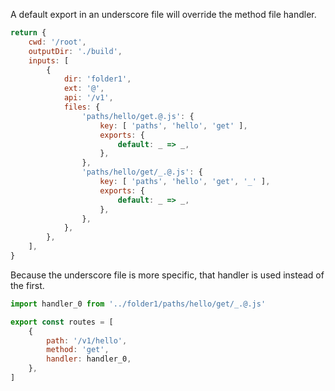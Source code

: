 A default export in an underscore file will override the method file handler.

```js #config
return {
	cwd: '/root',
	outputDir: './build',
	inputs: [
		{
			dir: 'folder1',
			ext: '@',
			api: '/v1',
			files: {
				'paths/hello/get.@.js': {
					key: [ 'paths', 'hello', 'get' ],
					exports: {
						default: _ => _,
					},
				},
				'paths/hello/get/_.@.js': {
					key: [ 'paths', 'hello', 'get', '_' ],
					exports: {
						default: _ => _,
					},
				},
			},
		},
	],
}
```

Because the underscore file is more specific, that handler is used instead of the first.

```js #expected
import handler_0 from '../folder1/paths/hello/get/_.@.js'

export const routes = [
	{
		path: '/v1/hello',
		method: 'get',
		handler: handler_0,
	},
]

```
